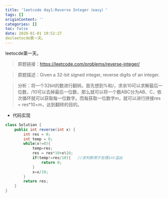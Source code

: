 ```yaml
---
title: 'leetcode day1:Reverse Integer（easy）'
tags: []
originContent: ''
categories: []
toc: false
date: 2020-01-01 19:52:27
desleetocde第一天。
---
```


leetocde第一天。
> 原题链接：https://leetcode.com/problems/reverse-integer/

> 原题描述：Given a 32-bit signed integer, reverse digits of an integer.

> 分析：将一个32bit的数进行翻转。首先想到%和/，求余10可以求解最后一位数，/10可以去掉最后一位数，那么就可以将一个数ABC分为AB、C，依次循环就可以获取每一位数字。而每获取一位数字m，就可以进行拼接res = res*10+m，达到翻转的目的。

- 代码实现
```Java
class Solution {
    public int reverse(int x) {
        int res = 0;
        int temp = 0;
        while(x!=0){
            temp=res;
            res = res*10+x%10;
            if(temp!=res/10){   //该判断用于处理int溢出
                return 0;
            }
            x=x/10;
        }
        return res;
    }
}
```
